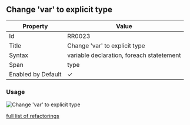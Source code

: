## Change 'var' to explicit type

| Property | Value |
| -------- | ----- |
| Id | RR0023 |
| Title | Change 'var' to explicit type |
| Syntax | variable declaration, foreach statetement |
| Span | type |
| Enabled by Default | &#x2713; |

### Usage

![Change 'var' to explicit type](../../images/refactorings/ChangeVarToExplicitType.png)

[full list of refactorings](Refactorings.md)